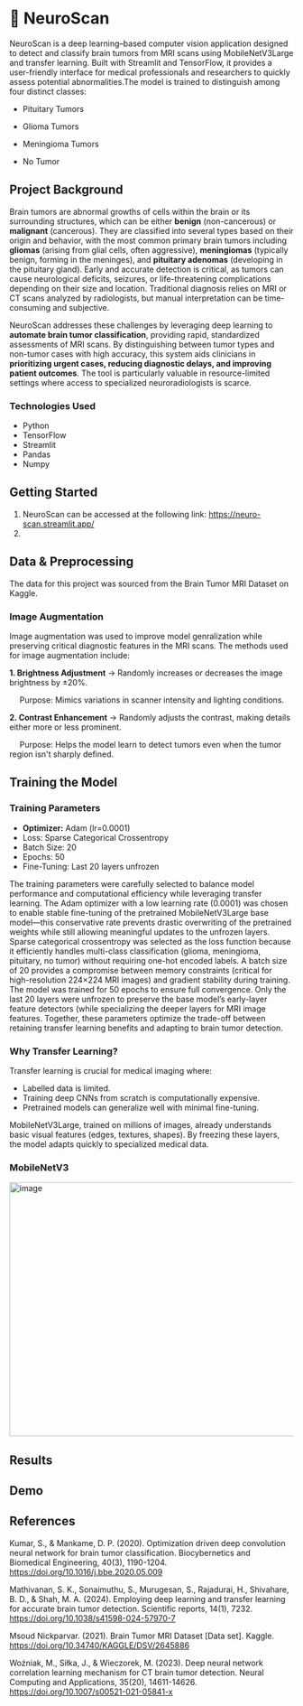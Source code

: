 # 🧠 NeuroScan
NeuroScan is a deep learning–based computer vision application designed to detect and classify brain tumors from MRI scans using MobileNetV3Large and transfer learning. Built with Streamlit and TensorFlow, it provides a user-friendly interface for medical professionals and researchers to quickly assess potential abnormalities.The model is trained to distinguish among four distinct classes:

- Pituitary Tumors

- Glioma Tumors

- Meningioma Tumors
  
- No Tumor
## Project Background
Brain tumors are abnormal growths of cells within the brain or its surrounding structures, which can be either **benign** (non-cancerous) or **malignant** (cancerous). They are classified into several types based on their origin and behavior, with the most common primary brain tumors including **gliomas** (arising from glial cells, often aggressive), **meningiomas** (typically benign, forming in the meninges), and **pituitary adenomas** (developing in the pituitary gland). Early and accurate detection is critical, as tumors can cause neurological deficits, seizures, or life-threatening complications depending on their size and location. Traditional diagnosis relies on MRI or CT scans analyzed by radiologists, but manual interpretation can be time-consuming and subjective. 

NeuroScan addresses these challenges by leveraging deep learning to **automate brain tumor classification**, providing rapid, standardized assessments of MRI scans. By distinguishing between tumor types and non-tumor cases with high accuracy, this system aids clinicians in **prioritizing urgent cases, reducing diagnostic delays, and improving patient outcomes**. The tool is particularly valuable in resource-limited settings where access to specialized neuroradiologists is scarce.

### Technologies Used
* Python
* TensorFlow
* Streamlit
* Pandas
* Numpy

## Getting Started

1. NeuroScan can be accessed at the following link: https://neuro-scan.streamlit.app/
2. 

## Data & Preprocessing
The data for this project was sourced from the Brain Tumor MRI Dataset on Kaggle.
### Image Augmentation
Image augmentation was used to improve model genralization while preserving critical diagnostic features in the MRI scans. The methods used for image augmentation include:

**1. Brightness Adjustment** -> Randomly increases or decreases the image brightness by ±20%.
   
   &emsp; Purpose: Mimics variations in scanner intensity and lighting conditions.
   
**2. Contrast Enhancement** -> Randomly adjusts the contrast, making details either more or less prominent.
   
   &emsp; Purpose: Helps the model learn to detect tumors even when the tumor region isn't sharply defined.

## Training the Model
### Training Parameters
* **Optimizer:** Adam (lr=0.0001)
* Loss: Sparse Categorical Crossentropy
* Batch Size: 20
* Epochs: 50
* Fine-Tuning: Last 20 layers unfrozen

The training parameters were carefully selected to balance model performance and computational efficiency while leveraging transfer learning. The Adam optimizer with a low learning rate (0.0001) was chosen to enable stable fine-tuning of the pretrained MobileNetV3Large base model—this conservative rate prevents drastic overwriting of the pretrained weights while still allowing meaningful updates to the unfrozen layers. Sparse categorical crossentropy was selected as the loss function because it efficiently handles multi-class classification (glioma, meningioma, pituitary, no tumor) without requiring one-hot encoded labels. A batch size of 20 provides a compromise between memory constraints (critical for high-resolution 224×224 MRI images) and gradient stability during training. The model was trained for 50 epochs to ensure full convergence. Only the last 20 layers were unfrozen to preserve the base model’s early-layer feature detectors (while specializing the deeper layers for MRI image features. Together, these parameters optimize the trade-off between retaining transfer learning benefits and adapting to brain tumor detection.

### Why Transfer Learning?
Transfer learning is crucial for medical imaging where:

- Labelled data is limited.
- Training deep CNNs from scratch is computationally expensive.
- Pretrained models can generalize well with minimal fine-tuning.

MobileNetV3Large, trained on millions of images, already understands basic visual features (edges, textures, shapes). By freezing these layers, the model adapts quickly to specialized medical data.

### MobileNetV3
<img width="700" height="450" alt="image" src="https://github.com/user-attachments/assets/93897077-3595-4f92-a6b4-b54e67618f26" />


## Results



## Demo




## References
Kumar, S., & Mankame, D. P. (2020). Optimization driven deep convolution neural network for brain tumor classification. Biocybernetics and Biomedical Engineering, 40(3), 1190-1204. https://doi.org/10.1016/j.bbe.2020.05.009

Mathivanan, S. K., Sonaimuthu, S., Murugesan, S., Rajadurai, H., Shivahare, B. D., & Shah, M. A. (2024). Employing deep learning and transfer learning for accurate brain tumor detection. Scientific reports, 14(1), 7232. https://doi.org/10.1038/s41598-024-57970-7

Msoud Nickparvar. (2021). Brain Tumor MRI Dataset [Data set]. Kaggle. https://doi.org/10.34740/KAGGLE/DSV/2645886

Woźniak, M., Siłka, J., & Wieczorek, M. (2023). Deep neural network correlation learning mechanism for CT brain tumor detection. Neural Computing and Applications, 35(20), 14611-14626. https://doi.org/10.1007/s00521-021-05841-x


